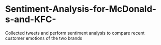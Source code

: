 # Sentiment-Analysis-for-McDonald-s-and-KFC-
Collected tweets and perform sentiment analysis to compare recent customer emotions of the two brands
